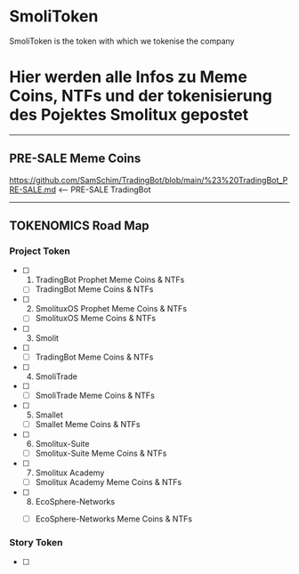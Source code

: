 # SmoliToken
SmoliToken is the token with which we tokenise the company

# Hier werden alle Infos zu Meme Coins, NTFs und der tokenisierung des Pojektes Smolitux gepostet

___


## PRE-SALE Meme Coins
https://github.com/SamSchim/TradingBot/blob/main/%23%20TradingBot_PRE-SALE.md <-- PRE-SALE TradingBot
___

## TOKENOMICS Road Map

### Project Token

- [ ] 1. TradingBot Prophet Meme Coins & NTFs
  - [ ] TradingBot Meme Coins & NTFs

- [ ] 2. SmolituxOS Prophet Meme Coins & NTFs
  - [ ] SmolituxOS Meme Coins & NTFs

- [ ] 3. Smolit
- [ ]   - [ ] TradingBot Meme Coins & NTFs

- [ ] 4. SmoliTrade
- [ ]   - [ ] SmoliTrade Meme Coins & NTFs

- [ ] 5. Smallet
    - [ ] Smallet Meme Coins & NTFs

- [ ] 6. Smolitux-Suite
  - [ ] Smolitux-Suite Meme Coins & NTFs

- [ ] 7. Smolitux Academy
  - [ ] Smolitux Academy Meme Coins & NTFs

- [ ] 8. EcoSphere-Networks
  - [ ] EcoSphere-Networks Meme Coins & NTFs



### Story Token
- [ ] 
